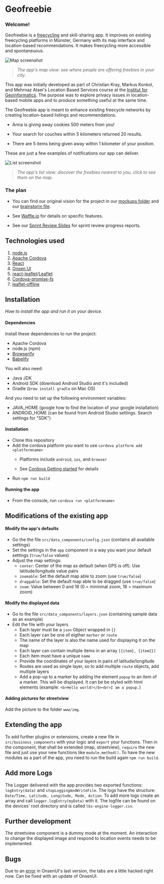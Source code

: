 # Geofreebie

### Welcome!

Geofreebie is a [freecycling](https://en.wikipedia.org/wiki/Freecycling) and skill-sharing app. It improves on existing freecycling platforms in Münster, Germany with its map interface and location-based recommendations. It makes freecycling more accessible and spontaneuous.


![Map screenshot](www/img/screenshots/map_wide.png "Map screenshot")
> _The app's map view: see where people are offering freebies in your city._

This app was initially developed as part of Christian Kray, Markus Konkol, and Mehrnaz Ataei's Location Based Services course at the [Institut for Geoinformatics](http://ifgi.de). The purpose was to explore privacy issues in location-based mobile apps and to produce something useful at the same time.

The Geofreebie app is meant to enhance existing freecycle networks by creating location-based listings and recommendations.

  * Anna is giving away cookies 500 meters from you!

  * Your search for couches within 5 kilometers returned 20 results.

  * There are 5 items being given away within 1 kilometer of your position.

These are just a few examples of notifications our app can deliver.


![List screenshot](www/img/screenshots/list_wide.png "List screenshot")
> _The app's list view: discover the freebies nearest to you, click to see them on the map._

### The plan

* You can find our original vision for the project in our [mockups folder](https://drive.google.com/drive/folders/13sRy6OwVp6YiGpK_L-YKbhwFvKUbRUbf) and our [brainstorm file](initial_ideas_brainstorm.md).

* See [Waffle.io](https://waffle.io/lbraun/geofreebie) for details on specific features.

* See our [Sprint Review Slides](https://docs.google.com/presentation/d/14e147f2FRqLchENUWvpLlp1JihMFEbdodkgj4bvrjWc/edit#slide=id.p) for sprint review progress reports.

## Technologies used

1. [node.js](https://nodejs.org/en/)
2. [Apache Cordova](https://cordova.apache.org/)
3. [React](https://reactjs.org/)
4. [Onsen UI](https://onsen.io/)
5. [react-leaflet](https://github.com/PaulLeCam/react-leaflet)/[Leaflet](http://leafletjs.com/)
6. [Cordova-promise-fs](https://github.com/markmarijnissen/cordova-promise-fs)
7. [leaflet-offline](https://github.com/robertomlsoares/leaflet-offline)

## Installation

_How to install the app and run it on your device._

#### Dependencies

Install these dependencies to run the project:

- Apache Cordova
- node.js (npm)
- [Browserify](http://browserify.org/)
- [Babelify](https://github.com/babel/babelify)

You will also need:

- Java JDK
- Android SDK (download Android Studio and it's included)
- Gradle (`brew install gradle` on Mac OS)

And you need to set up the following environment variables:

- JAVA_HOME (google how to find the location of your google installation)
- ANDROID_HOME (can be found from Android Studio settings. Search settings for "SDK")

#### Installation

- Clone this repository
- Add the cordova platform you want to use `cordova platform add <platformname>`
    - Platforms include `android`, `ios`, and `browser`

    - See [Cordova Getting started](https://cordova.apache.org/#getstarted) for details
- Run `npm run build`

#### Running the app

- From the console, run `cordova run <platformname>`

## Modifications of the existing app

#### Modify the app's defaults
- Go the the file `src/data_components/config.json` (contains all available settings)
- Set the settings in the `app` component in a way you want your default settings (`true/false` values)
- Adjust the map settings:
    - `center`: Center of the map as default (when GPS is off). Use latitude/longitude value pairs
    - `zoomable`: Set the default map able to zoom (use `true/false`)
    - `draggable`: Set the default map able to be dragged (use `true/false`)
    - `zoom`: Value between 0 and 18 (0 = mininmal zoom, 18 = maximum zoom)

#### Modify the displayed data
- Go to the file `src/data_components/layers.json` (containing sample data as an example)
- Edit the file with your layers
    - Each layer must be a `json` Object wrapped in `{}`
    - Each layer can be one of eigther `marker` or `route`
    - The name of the layer is also the name used for displaying it on the map
    - Each layer can contain multiple items in an array `[{item}, {item2}]`
    - Each item must have a unique `name`
    - Provide the coordinates of your layers in pairs of latitude/longitude
    - Routes are used as single layer, so to add multiple `route` objects, add multiple layers
    - Add a pop-up to a marker by adding the element `popup` to an item of a marker. This will be displayed. It can be be styled with html elements (example: `<b>Hello world!</b><br>I am a popup.`)

#### Adding pictures for streetview
Add the picture to the folder `www/img`.

## Extending the app

To add further plugins or extensions, create a new file in `src/business_components` with your logic and `export` your functions. Then in the component, that shall be extended (map, streetview), `require` the new file and just use your new functions like `module.method()`. To have the new modules as a part of the app, you need to run the build again `npm run build`.

## Add more Logs
The Logger delivered with the app provides two exported functions: `logEntry(data)` and `stopLoggingAndWriteFile`. The logs have the structure: `Date/Time, Latitude, Longitude, Mode, Action`. To add more logs create an array and call `logger.logEntry(myData)` with it. The logfile can be found on the devices' root directory and is called `lbs-engine-logger.csv`.

## Further development
The streetview component is a dummy mode at the moment. An interaction to change the displayed image and respond to location events needs to be implemented.

## Bugs
Due to an [error](https://github.com/OnsenUI/OnsenUI/issues/2307) in OnsenUI's last version, the tabs are a little hacked right now. Can be fixed with an update of OnsenUI.

